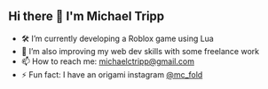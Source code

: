 ## Hi there 👋 I'm Michael Tripp

- 🛠️ I’m currently developing a Roblox game using Lua
- 🌱 I’m also improving my web dev skills with some freelance work
- 📫 How to reach me: michaelctripp@gmail.com
- ⚡ Fun fact: I have an origami instagram [@mc_fold](https://www.instagram.com/mc_fold/)

